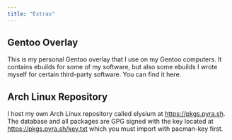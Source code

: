```yaml
---
title: "Extras"
---
```


## Gentoo Overlay

This is my personal Gentoo overlay that I use on my Gentoo computers. It contains ebuilds for some of my software, but
also some ebuilds I wrote myself for certain third-party software. You can find it here.

## Arch Linux Repository

I host my own Arch Linux repository called elysium at https://pkgs.pyra.sh. The database and all packages are GPG signed
with the key located at https://pkgs.pyra.sh/key.txt which you must import with pacman-key first.